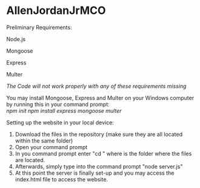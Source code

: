 # AllenJordanJrMCO

Preliminary Requirements: 

Node.js

Mongoose

Express

Multer

*The Code will not work properly with any of these requirements missing*  
  
You may install Mongoose, Express and Multer on your Windows computer by running this in your command prompt:   
*npm init
npm install express mongoose multer*

Setting up the website in your local device:
1. Download the files in the repository (make sure they are all located within the same folder)
2. Open your command prompt
3. In you command prompt enter "cd <path>" where <path> is the folder where the files are located.
4. Afterwards, simply type into the command prompt "node server.js"
5. At this point the server is finally set-up and you may access the index.html file to access the website.
